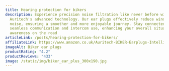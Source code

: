 ```yaml
---
title: Hearing protection for bikers
description: Experience precision noise filtration like never before with
  Auritech's advanced technology. Our ear plugs effectively reduce wind and road
  noise, ensuring a smoother and more enjoyable journey. Stay connected with
  seamless communication and intercom use, enhancing your overall situational
  awareness on the road
articleLink: /posts/hearing-protection-for-bikers/
affiliateLink: https://www.amazon.co.uk/Auritech-BIKER-Earplugs-Intelligent-Motorcyclists/dp/B01FUFT0SW?maas=maas_adg_C21708103096B6C69FBB4BFB746EEE52_afap_abs&ref_=aa_maas&tag=maas
imageAlt: Biker ear plugs
productRating: "4.2"
productReviews: "433"
image: /static/img/biker_ear_plus_300x190.jpg
---
```

